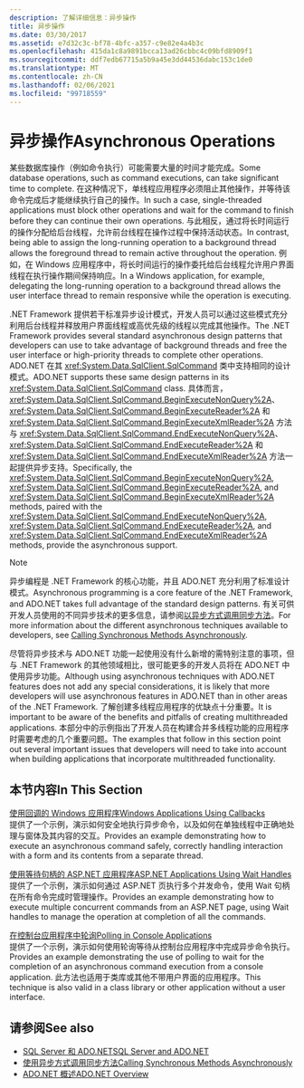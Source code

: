 ```yaml
---
description: 了解详细信息：异步操作
title: 异步操作
ms.date: 03/30/2017
ms.assetid: e7d32c3c-bf78-4bfc-a357-c9e82e4a4b3c
ms.openlocfilehash: 415da1c8a9891bcca13ad26cbbc4c09bfd8909f1
ms.sourcegitcommit: ddf7edb67715a5b9a45e3dd44536dabc153c1de0
ms.translationtype: MT
ms.contentlocale: zh-CN
ms.lasthandoff: 02/06/2021
ms.locfileid: "99718559"
---
```

# <a name="asynchronous-operations"></a><span data-ttu-id="2a936-103">异步操作</span><span class="sxs-lookup"><span data-stu-id="2a936-103">Asynchronous Operations</span></span>

<span data-ttu-id="2a936-104">某些数据库操作（例如命令执行）可能需要大量的时间才能完成。</span><span class="sxs-lookup"><span data-stu-id="2a936-104">Some database operations, such as command executions, can take significant time to complete.</span></span> <span data-ttu-id="2a936-105">在这种情况下，单线程应用程序必须阻止其他操作，并等待该命令完成后才能继续执行自己的操作。</span><span class="sxs-lookup"><span data-stu-id="2a936-105">In such a case, single-threaded applications must block other operations and wait for the command to finish before they can continue their own operations.</span></span> <span data-ttu-id="2a936-106">与此相反，通过将长时间运行的操作分配给后台线程，允许前台线程在操作过程中保持活动状态。</span><span class="sxs-lookup"><span data-stu-id="2a936-106">In contrast, being able to assign the long-running operation to a background thread allows the foreground thread to remain active throughout the operation.</span></span> <span data-ttu-id="2a936-107">例如，在 Windows 应用程序中，将长时间运行的操作委托给后台线程允许用户界面线程在执行操作期间保持响应。</span><span class="sxs-lookup"><span data-stu-id="2a936-107">In a Windows application, for example, delegating the long-running operation to a background thread allows the user interface thread to remain responsive while the operation is executing.</span></span>  
  
 <span data-ttu-id="2a936-108">.NET Framework 提供若干标准异步设计模式，开发人员可以通过这些模式充分利用后台线程并释放用户界面线程或高优先级的线程以完成其他操作。</span><span class="sxs-lookup"><span data-stu-id="2a936-108">The .NET Framework provides several standard asynchronous design patterns that developers can use to take advantage of background threads and free the user interface or high-priority threads to complete other operations.</span></span> <span data-ttu-id="2a936-109">ADO.NET 在其 <xref:System.Data.SqlClient.SqlCommand> 类中支持相同的设计模式。</span><span class="sxs-lookup"><span data-stu-id="2a936-109">ADO.NET supports these same design patterns in its <xref:System.Data.SqlClient.SqlCommand> class.</span></span> <span data-ttu-id="2a936-110">具体而言，<xref:System.Data.SqlClient.SqlCommand.BeginExecuteNonQuery%2A>、<xref:System.Data.SqlClient.SqlCommand.BeginExecuteReader%2A> 和 <xref:System.Data.SqlClient.SqlCommand.BeginExecuteXmlReader%2A> 方法与 <xref:System.Data.SqlClient.SqlCommand.EndExecuteNonQuery%2A>、<xref:System.Data.SqlClient.SqlCommand.EndExecuteReader%2A> 和 <xref:System.Data.SqlClient.SqlCommand.EndExecuteXmlReader%2A> 方法一起提供异步支持。</span><span class="sxs-lookup"><span data-stu-id="2a936-110">Specifically, the <xref:System.Data.SqlClient.SqlCommand.BeginExecuteNonQuery%2A>, <xref:System.Data.SqlClient.SqlCommand.BeginExecuteReader%2A>, and <xref:System.Data.SqlClient.SqlCommand.BeginExecuteXmlReader%2A> methods, paired with the <xref:System.Data.SqlClient.SqlCommand.EndExecuteNonQuery%2A>, <xref:System.Data.SqlClient.SqlCommand.EndExecuteReader%2A>, and <xref:System.Data.SqlClient.SqlCommand.EndExecuteXmlReader%2A> methods, provide the asynchronous support.</span></span>  
  
> [!NOTE]
> <span data-ttu-id="2a936-111">异步编程是 .NET Framework 的核心功能，并且 ADO.NET 充分利用了标准设计模式。</span><span class="sxs-lookup"><span data-stu-id="2a936-111">Asynchronous programming is a core feature of the .NET Framework, and ADO.NET takes full advantage of the standard design patterns.</span></span> <span data-ttu-id="2a936-112">有关可供开发人员使用的不同异步技术的更多信息，请参阅[以异步方式调用同步方法](../../../../standard/asynchronous-programming-patterns/calling-synchronous-methods-asynchronously.md)。</span><span class="sxs-lookup"><span data-stu-id="2a936-112">For more information about the different asynchronous techniques available to developers, see [Calling Synchronous Methods Asynchronously](../../../../standard/asynchronous-programming-patterns/calling-synchronous-methods-asynchronously.md).</span></span>  
  
 <span data-ttu-id="2a936-113">尽管将异步技术与 ADO.NET 功能一起使用没有什么新增的需特别注意的事项，但与 .NET Framework 的其他领域相比，很可能更多的开发人员将在 ADO.NET 中使用异步功能。</span><span class="sxs-lookup"><span data-stu-id="2a936-113">Although using asynchronous techniques with ADO.NET features does not add any special considerations, it is likely that more developers will use asynchronous features in ADO.NET than in other areas of the .NET Framework.</span></span> <span data-ttu-id="2a936-114">了解创建多线程应用程序的优缺点十分重要。</span><span class="sxs-lookup"><span data-stu-id="2a936-114">It is important to be aware of the benefits and pitfalls of creating multithreaded applications.</span></span> <span data-ttu-id="2a936-115">本部分中的示例指出了开发人员在构建合并多线程功能的应用程序时需要考虑的几个重要问题。</span><span class="sxs-lookup"><span data-stu-id="2a936-115">The examples that follow in this section point out several important issues that developers will need to take into account when building applications that incorporate multithreaded functionality.</span></span>  
  
## <a name="in-this-section"></a><span data-ttu-id="2a936-116">本节内容</span><span class="sxs-lookup"><span data-stu-id="2a936-116">In This Section</span></span>  

 [<span data-ttu-id="2a936-117">使用回调的 Windows 应用程序</span><span class="sxs-lookup"><span data-stu-id="2a936-117">Windows Applications Using Callbacks</span></span>](windows-applications-using-callbacks.md)  
 <span data-ttu-id="2a936-118">提供了一个示例，演示如何安全地执行异步命令，以及如何在单独线程中正确地处理与窗体及其内容的交互。</span><span class="sxs-lookup"><span data-stu-id="2a936-118">Provides an example demonstrating how to execute an asynchronous command safely, correctly handling interaction with a form and its contents from a separate thread.</span></span>  
  
 [<span data-ttu-id="2a936-119">使用等待句柄的 ASP.NET 应用程序</span><span class="sxs-lookup"><span data-stu-id="2a936-119">ASP.NET Applications Using Wait Handles</span></span>](aspnet-apps-using-wait-handles.md)  
 <span data-ttu-id="2a936-120">提供了一个示例，演示如何通过 ASP.NET 页执行多个并发命令，使用 Wait 句柄在所有命令完成时管理操作。</span><span class="sxs-lookup"><span data-stu-id="2a936-120">Provides an example demonstrating how to execute multiple concurrent commands from an ASP.NET page, using Wait handles to manage the operation at completion of all the commands.</span></span>  
  
 [<span data-ttu-id="2a936-121">在控制台应用程序中轮询</span><span class="sxs-lookup"><span data-stu-id="2a936-121">Polling in Console Applications</span></span>](polling-in-console-applications.md)  
 <span data-ttu-id="2a936-122">提供了一个示例，演示如何使用轮询等待从控制台应用程序中完成异步命令执行。</span><span class="sxs-lookup"><span data-stu-id="2a936-122">Provides an example demonstrating the use of polling to wait for the completion of an asynchronous command execution from a console application.</span></span> <span data-ttu-id="2a936-123">此方法也适用于类库或其他不带用户界面的应用程序。</span><span class="sxs-lookup"><span data-stu-id="2a936-123">This technique is also valid in a class library or other application without a user interface.</span></span>  
  
## <a name="see-also"></a><span data-ttu-id="2a936-124">请参阅</span><span class="sxs-lookup"><span data-stu-id="2a936-124">See also</span></span>

- [<span data-ttu-id="2a936-125">SQL Server 和 ADO.NET</span><span class="sxs-lookup"><span data-stu-id="2a936-125">SQL Server and ADO.NET</span></span>](index.md)
- [<span data-ttu-id="2a936-126">使用异步方式调用同步方法</span><span class="sxs-lookup"><span data-stu-id="2a936-126">Calling Synchronous Methods Asynchronously</span></span>](../../../../standard/asynchronous-programming-patterns/calling-synchronous-methods-asynchronously.md)
- [<span data-ttu-id="2a936-127">ADO.NET 概述</span><span class="sxs-lookup"><span data-stu-id="2a936-127">ADO.NET Overview</span></span>](../ado-net-overview.md)
